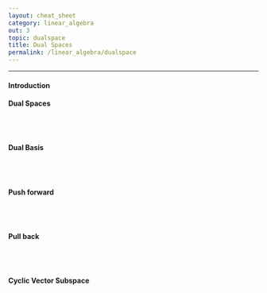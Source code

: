 ```yaml
---
layout: cheat_sheet
category: linear_algebra
out: 3
topic: dualspace
title: Dual Spaces
permalink: /linear_algebra/dualspace
---
```


_____________________________________________________________________________________________________________________________________


#### Introduction

#### Dual Spaces

<br/>

<br/>

#### Dual Basis

<br/>

<br/>

#### Push forward

<br/>

<br/>

#### Pull back

<br/>

<br/>

#### Cyclic Vector Subspace

<br/>

<br/>
